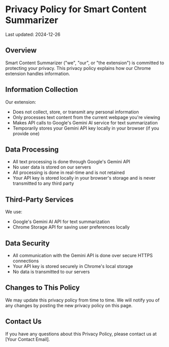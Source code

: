 # Privacy Policy for Smart Content Summarizer

Last updated: 2024-12-26

## Overview
Smart Content Summarizer ("we", "our", or "the extension") is committed to protecting your privacy. This privacy policy explains how our Chrome extension handles information.

## Information Collection
Our extension:
- Does not collect, store, or transmit any personal information
- Only processes text content from the current webpage you're viewing
- Makes API calls to Google's Gemini AI service for text summarization
- Temporarily stores your Gemini API key locally in your browser (if you provide one)

## Data Processing
- All text processing is done through Google's Gemini API
- No user data is stored on our servers
- All processing is done in real-time and is not retained
- Your API key is stored locally in your browser's storage and is never transmitted to any third party

## Third-Party Services
We use:
- Google's Gemini AI API for text summarization
- Chrome Storage API for saving user preferences locally

## Data Security
- All communication with the Gemini API is done over secure HTTPS connections
- Your API key is stored securely in Chrome's local storage
- No data is transmitted to our servers

## Changes to This Policy
We may update this privacy policy from time to time. We will notify you of any changes by posting the new privacy policy on this page.

## Contact Us
If you have any questions about this Privacy Policy, please contact us at [Your Contact Email]. 